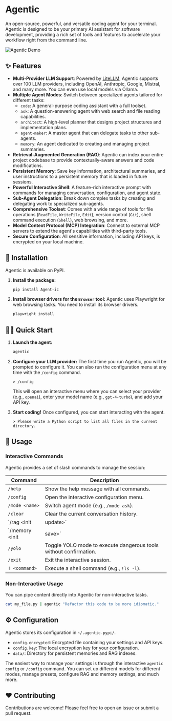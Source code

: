 # Agentic

An open-source, powerful, and versatile coding agent for your terminal. Agentic is designed to be your primary AI assistant for software development, providing a rich set of tools and features to accelerate your workflow right from the command line.

![Agentic Demo](https://user-images.githubusercontent.com/12345/placeholder.gif) <!-- Placeholder: Replace with an actual demo GIF -->

## ✨ Features

*   **Multi-Provider LLM Support**: Powered by [LiteLLM](https://github.com/BerriAI/litellm), Agentic supports over 100 LLM providers, including OpenAI, Anthropic, Google, Mistral, and many more. You can even use local models via Ollama.
*   **Multiple Agent Modes**: Switch between specialized agents tailored for different tasks:
    *   `code`: A general-purpose coding assistant with a full toolset.
    *   `ask`: A question-answering agent with web search and file reading capabilities.
    *   `architect`: A high-level planner that designs project structures and implementation plans.
    *   `agent-maker`: A master agent that can delegate tasks to other sub-agents.
    *   `memory`: An agent dedicated to creating and managing project summaries.
*   **Retrieval-Augmented Generation (RAG)**: Agentic can index your entire project codebase to provide contextually-aware answers and code modifications.
*   **Persistent Memory**: Save key information, architectural summaries, and user instructions to a persistent memory that is loaded in future sessions.
*   **Powerful Interactive Shell**: A feature-rich interactive prompt with commands for managing conversation, configuration, and agent state.
*   **Sub-Agent Delegation**: Break down complex tasks by creating and delegating work to specialized sub-agents.
*   **Comprehensive Toolset**: Comes with a wide range of tools for file operations (`ReadFile`, `WriteFile`, `Edit`), version control (`Git`), shell command execution (`Shell`), web browsing, and more.
*   **Model Context Protocol (MCP) Integration**: Connect to external MCP servers to extend the agent's capabilities with third-party tools.
*   **Secure Configuration**: All sensitive information, including API keys, is encrypted on your local machine.

## 🚀 Installation

Agentic is available on PyPI.

1.  **Install the package:**
    ```bash
    pip install Agent-ic
    ```

2.  **Install browser drivers for the `Browser` tool:**
    Agentic uses Playwright for web browsing tasks. You need to install its browser drivers.
    ```bash
    playwright install
    ```

## 🏃‍♀️ Quick Start

1.  **Launch the agent:**
    ```bash
    agentic
    ```

2.  **Configure your LLM provider:**
    The first time you run Agentic, you will be prompted to configure it. You can also run the configuration menu at any time with the `/config` command.
    ```
    > /config
    ```
    This will open an interactive menu where you can select your provider (e.g., `openai`), enter your model name (e.g., `gpt-4-turbo`), and add your API key.

3.  **Start coding!**
    Once configured, you can start interacting with the agent.
    ```
    > Please write a Python script to list all files in the current directory.
    ```

## 📖 Usage

### Interactive Commands

Agentic provides a set of slash commands to manage the session:

| Command                  | Description                                                      |
|--------------------------|------------------------------------------------------------------|
| `/help`                  | Show the help message with all commands.                         |
| `/config`                | Open the interactive configuration menu.                         |
| `/mode <name>`           | Switch agent mode (e.g., `/mode ask`).                           |
| `/clear`                 | Clear the current conversation history.                          |
| `/rag <init|update>`     | Initialize or update the RAG index for the project.              |
| `/memory <init|save>`    | Load memories into context or save new information.              |
| `/yolo`                  | Toggle YOLO mode to execute dangerous tools without confirmation.|
| `/exit`                  | Exit the interactive session.                                    |
| `! <command>`            | Execute a shell command (e.g., `!ls -l`).                        |

### Non-Interactive Usage

You can pipe content directly into Agentic for non-interactive tasks.

```bash
cat my_file.py | agentic "Refactor this code to be more idiomatic."
```

## ⚙️ Configuration

Agentic stores its configuration in `~/.agentic-pypi/`.
- `config.encrypted`: Encrypted file containing your settings and API keys.
- `config.key`: The local encryption key for your configuration.
- `data/`: Directory for persistent memories and RAG indexes.

The easiest way to manage your settings is through the interactive `agentic config` or `/config` command. You can set up different models for different modes, manage presets, configure RAG and memory settings, and much more.

## ❤️ Contributing

Contributions are welcome! Please feel free to open an issue or submit a pull request.

